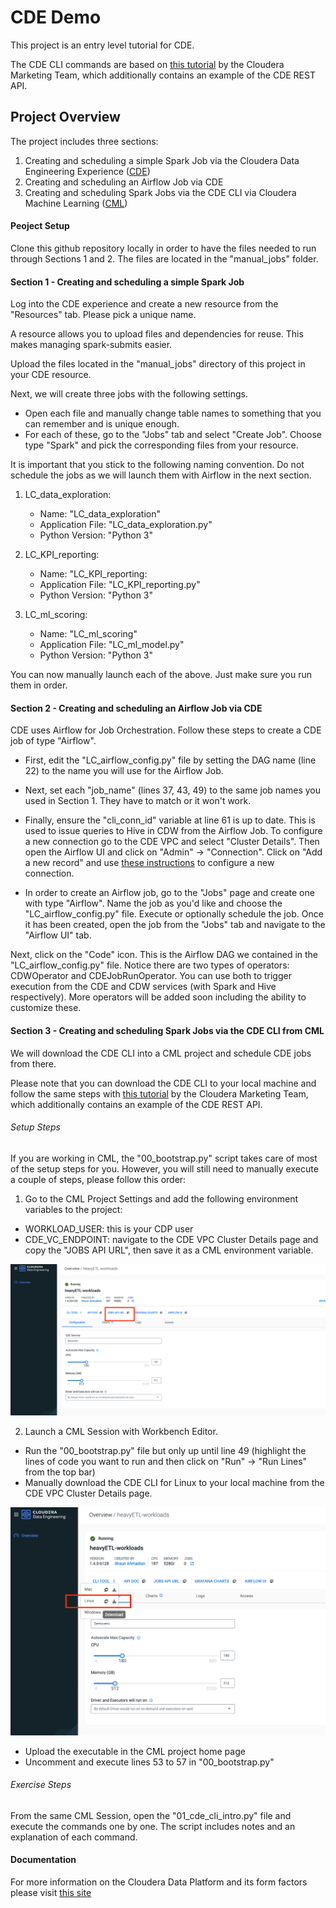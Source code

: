 # CDE Demo

This project is an entry level tutorial for CDE.

The CDE CLI commands are based on [this tutorial](https://www.cloudera.com/tutorials/cdp-using-cli-api-to-automate-access-to-cloudera-data-engineering.html) by the Cloudera Marketing Team, which additionally contains an example of the CDE REST API.



## Project Overview

The project includes three sections:

1. Creating and scheduling a simple Spark Job via the Cloudera Data Engineering Experience ([CDE](https://docs.cloudera.com/data-engineering/cloud/index.html))
2. Creating and scheduling an Airflow Job via CDE
3. Creating and scheduling Spark Jobs via the CDE CLI via Cloudera Machine Learning ([CML](https://docs.cloudera.com/machine-learning/cloud/index.html))


#### Peoject Setup

Clone this github repository locally in order to have the files needed to run through Sections 1 and 2. The files are located in the "manual_jobs" folder.


#### Section 1 - Creating and scheduling a simple Spark Job

Log into the CDE experience and create a new resource from the "Resources" tab. Please pick a unique name. 

A resource allows you to upload files and dependencies for reuse. This makes managing spark-submits easier.

Upload the files located in the "manual_jobs" directory of this project in your CDE resource. 

Next, we will create three jobs with the following settings. 

* Open each file and manually change table names to something that you can remember and is unique enough. 
* For each of these, go to the "Jobs" tab and select "Create Job". Choose type "Spark" and pick the corresponding files from your resource.

It is important that you stick to the following naming convention. Do not schedule the jobs as we will launch them with Airflow in the next section. 

1. LC_data_exploration:
    - Name: "LC_data_exploration"
    - Application File: "LC_data_exploration.py"
    - Python Version: "Python 3"
    
2. LC_KPI_reporting:
    - Name: "LC_KPI_reporting:
    - Application File: "LC_KPI_reporting.py"
    - Python Version: "Python 3"
    
3. LC_ml_scoring:
    - Name: "LC_ml_scoring"
    - Application File: "LC_ml_model.py"
    - Python Version: "Python 3"
    
You can now manually launch each of the above. Just make sure you run them in order. 


#### Section 2 - Creating and scheduling an Airflow Job via CDE

CDE uses Airflow for Job Orchestration. Follow these steps to create a CDE job of type "Airflow".

* First, edit the "LC_airflow_config.py" file by setting the DAG name (line 22) to the name you will use for the Airflow Job.

* Next, set each "job_name" (lines 37, 43, 49) to the same job names you used in Section 1. They have to match or it won't work.  

* Finally, ensure the "cli_conn_id" variable at line 61 is up to date. This is used to issue queries to Hive in CDW from the Airflow Job. To configure a new connection go to the CDE VPC and select "Cluster Details". Then open the Airflow UI and click on "Admin" -> "Connection". Click on "Add a new record" and use [these instructions](https://community.cloudera.com/t5/Community-Articles/Airflow-Job-scheduling-with-CDE-and-CDW-ETL-jobs/ta-p/311615) to configure a new connection. 

* In order to create an Airflow job, go to the "Jobs" page and create one with type "Airflow". Name the job as you'd like and choose the "LC_airflow_config.py" file. Execute or optionally schedule the job. Once it has been created, open the job from the "Jobs" tab and navigate to the "Airflow UI" tab. 

Next, click on the "Code" icon. This is the Airflow DAG we contained in the "LC_airflow_config.py" file. Notice there are two types of operators: CDWOperator and CDEJobRunOperator. You can use both to trigger execution from the CDE and CDW services (with Spark and Hive respectively). More operators will be added soon including the ability to customize these. 


#### Section 3 - Creating and scheduling Spark Jobs via the CDE CLI from CML

We will download the CDE CLI into a CML project and schedule CDE jobs from there. 

Please note that you can download the CDE CLI to your local machine and follow the same steps with [this tutorial](https://www.cloudera.com/tutorials/cdp-using-cli-api-to-automate-access-to-cloudera-data-engineering.html) by the Cloudera Marketing Team, which additionally contains an example of the CDE REST API.

###### Setup Steps

If you are working in CML, the "00_bootstrap.py" script takes care of most of the setup steps for you. However, you will still need to manually execute a couple of steps, please follow this order:

1. Go to the CML Project Settings and add the following environment variables to the project:
  * WORKLOAD_USER: this is your CDP user
  * CDE_VC_ENDPOINT: navigate to the CDE VPC Cluster Details page and copy the "JOBS API URL", then save it as a CML environment variable.

![alt text](https://github.com/pdefusco/myimages_repo/blob/main/jobs_api_url.png)

2. Launch a CML Session with Workbench Editor.
  * Run the "00_bootstrap.py" file but only up until line 49 (highlight the lines of code you want to run and then click on "Run" -> "Run Lines" from the top bar)
  * Manually download the CDE CLI for Linux to your local machine from the CDE VPC Cluster Details page.
  
![alt_text](https://github.com/pdefusco/myimages_repo/blob/main/download_cde_cli.png)
  
  * Upload the executable in the CML project home page
  * Uncomment and execute lines 53 to 57 in "00_bootstrap.py"
  
###### Exercise Steps

From the same CML Session, open the "01_cde_cli_intro.py" file and execute the commands one by one. The script includes notes and an explanation of each command.



#### Documentation

For more information on the Cloudera Data Platform and its form factors please visit [this site](https://docs.cloudera.com/)
